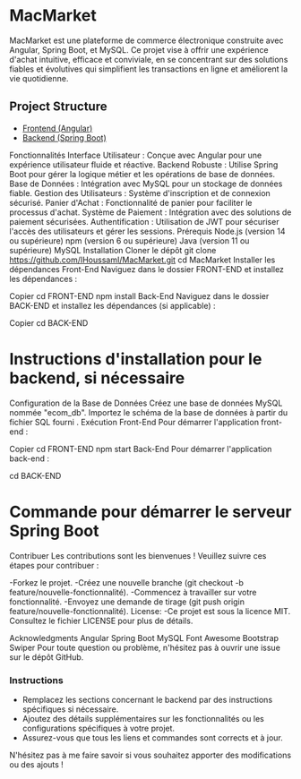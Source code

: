 # MacMarket

MacMarket est une plateforme de commerce électronique construite avec Angular, Spring Boot, et MySQL. Ce projet vise à offrir une expérience d'achat intuitive, efficace et conviviale, en se concentrant sur des solutions fiables et évolutives qui simplifient les transactions en ligne et améliorent la vie quotidienne.

## Project Structure
- [Frontend (Angular)](../../tree/feature/FRONT-END)
- [Backend (Spring Boot)](../../tree/feature/BACK-END)


Fonctionnalités
Interface Utilisateur : Conçue avec Angular pour une expérience utilisateur fluide et réactive.
Backend Robuste : Utilise Spring Boot pour gérer la logique métier et les opérations de base de données.
Base de Données : Intégration avec MySQL pour un stockage de données fiable.
Gestion des Utilisateurs : Système d'inscription et de connexion sécurisé.
Panier d'Achat : Fonctionnalité de panier pour faciliter le processus d'achat.
Système de Paiement : Intégration avec des solutions de paiement sécurisées.
Authentification : Utilisation de JWT pour sécuriser l'accès des utilisateurs et gérer les sessions.
Prérequis
Node.js (version 14 ou supérieure)
npm (version 6 ou supérieure)
Java (version 11 ou supérieure)
MySQL
Installation
Cloner le dépôt
git clone https://github.com/IHoussamI/MacMarket.git
cd MacMarket
Installer les dépendances
Front-End
Naviguez dans le dossier FRONT-END et installez les dépendances :

Copier
cd FRONT-END
npm install
Back-End
Naviguez dans le dossier BACK-END et installez les dépendances (si applicable) :

Copier
cd BACK-END
# Instructions d'installation pour le backend, si nécessaire
Configuration de la Base de Données
Créez une base de données MySQL nommée "ecom_db".
Importez le schéma de la base de données à partir du fichier SQL fourni .
Exécution
Front-End
Pour démarrer l'application front-end :

Copier
cd FRONT-END
npm start
Back-End
Pour démarrer l'application back-end :

cd BACK-END
# Commande pour démarrer le serveur Spring Boot
Contribuer
Les contributions sont les bienvenues ! Veuillez suivre ces étapes pour contribuer :

-Forkez le projet.
-Créez une nouvelle branche (git checkout -b feature/nouvelle-fonctionnalité).
-Commencez à travailler sur votre fonctionnalité.
-Envoyez une demande de tirage (git push origin feature/nouvelle-fonctionnalité).
    License:
-Ce projet est sous la licence MIT. Consultez le fichier LICENSE pour plus de détails.

Acknowledgments
Angular
Spring Boot
MySQL
Font Awesome
Bootstrap
Swiper
Pour toute question ou problème, n'hésitez pas à ouvrir une issue sur le dépôt GitHub.


### Instructions

- Remplacez les sections concernant le backend par des instructions spécifiques si nécessaire.
- Ajoutez des détails supplémentaires sur les fonctionnalités ou les configurations spécifiques à votre projet.
- Assurez-vous que tous les liens et commandes sont corrects et à jour.

N'hésitez pas à me faire savoir si vous souhaitez apporter des modifications ou des ajouts !





